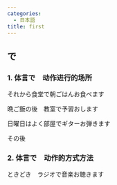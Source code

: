 ```yaml
---
categories:
  - 日本語
title: first
---
```

## で

### 1. 体言で　动作进行的场所

それから食堂で朝ごはんお食べます

晩ご飯の後　教室で予習おします

日曜日はよく部屋でギターお弾きます

その後

### 2. 体言で　动作的方式方法

ときどき　ラジオで音楽お聴きます